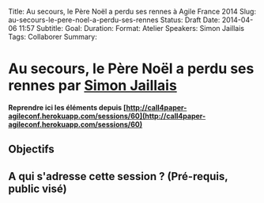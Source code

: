 Title: Au secours, le Père Noël a perdu ses rennes à Agile France 2014 
Slug: au-secours-le-pere-noel-a-perdu-ses-rennes
Status: Draft
Date: 2014-04-06 11:57
Subtitle: 
Goal: 
Duration: 
Format: Atelier
Speakers: Simon Jaillais
Tags: Collaborer
Summary: 


# Au secours, le Père Noël a perdu ses rennes par [Simon Jaillais](../bios/simon-jaillais.html)

**Reprendre ici les éléments depuis [http://call4paper-agileconf.herokuapp.com/sessions/60](http://call4paper-agileconf.herokuapp.com/sessions/60)**
## Objectifs

## A qui s'adresse cette session ? (Pré-requis, public visé)


